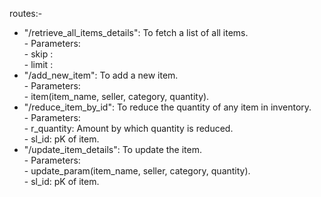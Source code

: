 routes:-
- "/retrieve_all_items_details": To fetch a list of all items.\
        - Parameters:\
                - skip :\
                - limit :
- "/add_new_item": To add a new item.\
        - Parameters:\
                - item(item_name, seller, category, quantity).
- "/reduce_item_by_id": To reduce the quantity of any item in inventory.\
        - Parameters:\
                - r_quantity: Amount by which quantity is reduced.\
                - sl_id: pK of item.
- "/update_item_details": To update the item.\
        - Parameters:\
                - update_param(item_name, seller, category, quantity).\
                - sl_id: pK of item.
